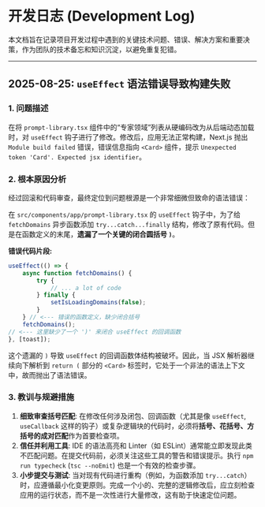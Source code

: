 # 开发日志 (Development Log)

本文档旨在记录项目开发过程中遇到的关键技术问题、错误、解决方案和重要决策，作为团队的技术备忘和知识沉淀，以避免重复犯错。

---

## 2025-08-25: `useEffect` 语法错误导致构建失败

### 1. 问题描述

在将 `prompt-library.tsx` 组件中的“专家领域”列表从硬编码改为从后端动态加载时，对 `useEffect` 钩子进行了修改。修改后，应用无法正常构建，Next.js 抛出 `Module build failed` 错误，错误信息指向 `<Card>` 组件，提示 `Unexpected token 'Card'. Expected jsx identifier`。

### 2. 根本原因分析

经过回滚和代码审查，最终定位到问题根源是一个非常细微但致命的语法错误：

在 `src/components/app/prompt-library.tsx` 的 `useEffect` 钩子中，为了给 `fetchDomains` 异步函数添加 `try...catch...finally` 结构，修改了原有代码。但是在函数定义的末尾，**遗漏了一个关键的闭合圆括号 `)`**。

**错误代码片段:**
```javascript
useEffect(() => {
    async function fetchDomains() {
        try {
            // ... a lot of code
        } finally {
            setIsLoadingDomains(false);
        }
    } // <--- 错误的函数定义，缺少闭合括号
    fetchDomains();
// <--- 这里缺少了一个 ')' 来闭合 useEffect 的回调函数
}, [toast]);
```

这个遗漏的 `)` 导致 `useEffect` 的回调函数体结构被破坏。因此，当 JSX 解析器继续向下解析到 `return (` 部分的 `<Card>` 标签时，它处于一个非法的语法上下文中，故而抛出了语法错误。

### 3. 教训与规避措施

1.  **细致审查括号匹配**: 在修改任何涉及闭包、回调函数（尤其是像 `useEffect`, `useCallback` 这样的钩子）或复杂逻辑块的代码时，必须将**括号、花括号、方括号的成对匹配**作为首要检查项。
2.  **信任并利用工具**: IDE 的语法高亮和 Linter（如 ESLint）通常能立即发现此类不匹配问题。在提交代码前，必须关注这些工具的警告和错误提示。执行 `npm run typecheck` (`tsc --noEmit`) 也是一个有效的检查步骤。
3.  **小步提交与测试**: 当对现有代码进行重构（例如，为函数添加 `try...catch`）时，应遵循最小化变更原则。完成一个小的、完整的逻辑修改后，应立刻检查应用的运行状态，而不是一次性进行大量修改，这有助于快速定位问题。
